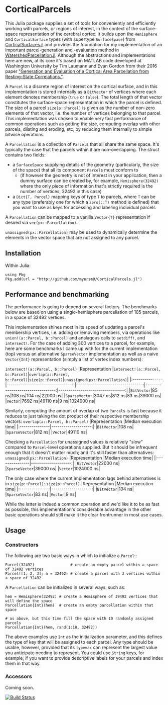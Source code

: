 # CorticalParcels
This Julia package supplies a set of tools for conveniently and efficiently working with parcels, or regions of interest, in the context of the surface-space representation of the cerebral cortex. It builds upon the `Hemisphere` and `CorticalSurface` types (with supertype `SurfaceSpace`) from [CorticalSurfaces.jl](https://github.com/myersm0/CorticalSurfaces.jl) and provides the foundation for my implementation of an important parcel-generation and -evaluation method in [WatershedParcellation.jl](https://github.com/myersm0/WatershedParcellation.jl). Although the abstractions and implementations here are new, at its core it's based on MATLAB code developed at Washington University by Tim Laumann and Evan Gordon from their 2016 paper ["Generation and Evaluation of a Cortical Area Parcellation from Resting-State Correlations."](https://pubmed.ncbi.nlm.nih.gov/25316338/).

A `Parcel` is a discrete region of interest on the cortical surface, and in this implementation is stored internally as a `BitVector` of vertices where each element denotes membership (`true` or `false`). The total length of that vector constitutes the surface-space representation in which the parcel is defined. The size of a parcel `size(p::Parcel)` is given as the number of non-zero elements of that vector, i.e. the number of vertices belonging to that parcel. This implementation was chosen to enable very fast performance of common operations such as getting the size, computing overlap with other parcels, dilating and eroding, etc, by reducing them internally to simple bitwise operations.

A `Parcellation` is a collection of `Parcel`s that all share the same space. It's typically the case that the parcels within it are non-overlapping. The struct contains two fields:
- a `SurfaceSpace` supplying details of the geometry (particularly, the size of the space) that all its component `Parcel`s must conform to
  - (if however the geometry is not of interest in your application, then a dummy surface can be created by, for example, `Hemisphere(32492)` where the only piece of information that's strictly required is the number of vertices, 32492 in this case)
- a `Dict{T, Parcel}` mapping keys of type `T` to parcels, where `T` can be any type (preferably one for which a `zero(::T)` method is defined) that you want to use as keys for accessing and labeling individual parcels

A `Parcellation` can be mapped to a vanilla `Vector{T}` representation if desired via `vec(px::Parcellation)`.

`unassigned(px::Parcellation)` may be used to dynamically determine the elements in the vector space that are not assigned to any parcel.

## Installation
Within Julia:
```
using Pkg
Pkg.add(url = "http://github.com/myersm0/CorticalParcels.jl")
```

## Performance and benchmarking
The performance is going to depend on several factors. The benchmarks below are based on using a single-hemisphere parcellation of 185 parcels, in a space of 32492 vertices.

This implementation shines most in its speed of updating a parcel's membership vertices, i.e. adding or removing members, via operations like `union!(a::Parcel, b::Parcel)` and analagous calls to `setdiff!`, and `intersect!`. For the case of adding 300 vertices to a parcel, for example, here are some benchmarks I came up with for the current implementation (top) versus an alternative `SparseVector` implementation as well as a naive `Vector{Int}` representation (simply a list of vertex index numbers):

`intersect!(a::Parcel, b::Parcel)`
|Representation  |`intersect!(a::Parcel, b::Parcel)`|`overlap(a::Parcel, b::Parcel)`|`size(p::Parcel)`|`unassigned(px::Parcellation)`|
|:---------------|---------------------------------:|---------------------------------:|---------------------------------:|---------------------------------:|
|`BitVector`|85 ns|108 ns|104 ns|22000 ns|
|`SparseVector`|3047 ns|812 ns|83 ns|39000 ns|
|`Vector`|7692 ns|49110 ns|9 ns|1024000 ns|

Similarly, computing the amount of overlap of two `Parcel`s is fast because it reduces to just taking the dot product of their respective membership vectors:
`overlap(a::Parcel, b::Parcel)`
|Representation  |Median execution time|
|:---------------|--------------------:|
|`BitVector`|108 ns|
|`SparseVector`|812 ns|
|`Vector`|49110 ns|

Checking a `Parcellation` for unassigned values is relatively "slow" compared to `Parcel`-level operations supplied. But it should be infrequent enough that it doesn't matter much; and it's still faster than alternatives:
`unassigned(px::Parcellation)`
|Representation  |Median execution time|
|:---------------|--------------------:|
|`BitVector`|22000 ns|
|`SparseVector`|39000 ns|
|`Vector`|1024000 ns|

The only case where the current implementation lags behind alternatives is in `size(p::Parcel)`:
`size(p::Parcel)`
|Representation  |Median execution time|
|:---------------|--------------------:|
|`BitVector`|104 ns|
|`SparseVector`|83 ns|
|`Vector`|9 ns|

While the latter is indeed a common operation and we'd like it to be as fast as possible, this implementation's considerable advantage in the other basic operations should still make it the clear frontrunner in most use cases.

## Usage
### Constructors
The following are two basic ways in which to initialize a `Parcel`::
```
Parcel(32492)                # create an empty parcel within a space of 32492 vertices
Parcel([1, 2, 3]; n = 32492) # create a parcel with 3 vertices within a space of 32492
```

A `Parcellation` can be initialized in several ways, such as:
```
hem = Hemisphere(32492) # create a Hemisphere of 39492 vertices that will define the space
Parcellation{Int}(hem)  # create an empty parcellation within that space

# as above, but this time fill the space with 10 randomly assigned parcels
Parcellation{Int}(hem, rand(1:10, 32492))
```

The above examples use `Int` as the initialization parameter, and this defines the type of key that will be assigned to each parcel. Any type should be usable, however, provided that its `typemax` can represent the largest value you anticipate needing to represent. You could use `String` keys, for example, if you want to provide descriptive labels for your parcels and index them in that way.

### Accessors
Coming soon.

[![Build Status](https://github.com/myersm0/CorticalParcels.jl/actions/workflows/CI.yml/badge.svg?branch=main)](https://github.com/myersm0/CorticalParcels.jl/actions/workflows/CI.yml?query=branch%3Amain)
